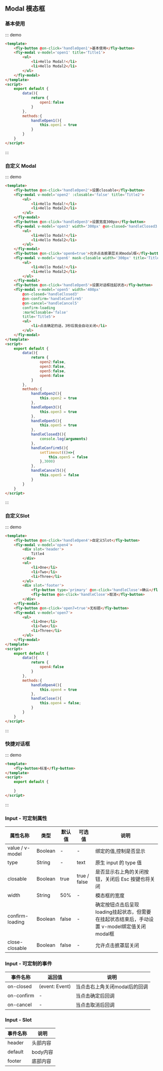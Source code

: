 <script>
    export default {
        data(){
            return {
                open1:false,
                open2:false,
                open3:false,
                open4:false,
                open5:false,
                open6:false,
                open7:false
            }
        },
        methods:{
            handleOpen1(){
                this.open1 = true
            },
            handleOpen2(){
                this.open2 = true
            },
            handleOpen3(){
                this.open3 = true
            },
            handleOpen4(){
                this.open4 = true
            },
            handleOpen5(){
                this.open5 = true
            },
            handleClose(){
                this.open4 = false
            },
            handleClosed3(){
                console.log(arguments)
            },
            handleConfirm5(){
                setTimeout(()=>{
                    this.open5 = false;
                },3000)
            },
            handleCancel5(){
                this.open5 = false
            }
        }
    }
</script>
## Modal 模态框


### 基本使用

::: demo
```html
<template>
    <fly-button @on-click='handleOpen1'>基本使用</fly-button>
    <fly-modal v-model='open1' title='Title1'>
        <ul>
            <li>Hello Modal!</li>
            <li>Hello Modal2</li>
        </ul>
    </fly-modal>
</template>
<script>
    export default {
        data(){
            return {
                open1:false
            }
        },
        methods:{
            handleOpen1(){
                this.open1 = true
            }
        }
    }
</script>
```
:::

### 自定义 Modal

::: demo
```html
<template>
    <fly-button @on-click='handleOpen2'>设置closable</fly-button>
    <fly-modal v-model='open2' :closable='false' title='Title2'>
        <ul>
            <li>Hello Modal!</li>
            <li>Hello Modal2</li>
        </ul>
    </fly-modal>
    <fly-button @on-click='handleOpen3'>设置宽度300px</fly-button>
    <fly-modal v-model='open3' width='300px' @on-closed='handleClosed3' title='Title3'>
        <ul>
            <li>Hello Modal!</li>
            <li>Hello Modal2</li>
        </ul>
    </fly-modal>
    <fly-button @on-click='open6=true'>允许点击摭罩层关闭modal框</fly-button>
    <fly-modal v-model='open6' mask-closable width='300px' title='Title6'>
        <ul>
            <li>Hello Modal!</li>
            <li>Hello Modal2</li>
        </ul>
    </fly-modal>
    <fly-button @on-click='handleOpen5'>设置对话框挂起状态</fly-button>
    <fly-modal v-model='open5' width='400px' 
        @on-closed='handleClosed3' 
        @on-confirm='handleConfirm5'
        @on-cancel='handleCancel5'
        confirm-loading 
        :markClosable='false'
        title='Title5'>
        <ul>
            <li>点击确定的话，3秒后我会自动关闭</li>
        </ul>
    </fly-modal>
</template>
<script>
    export default {
        data(){
            return {
                open2:false,
                open3:false,
                open5:false,
                open6:false
            }
        },
        methods:{
            handleOpen2(){
                this.open2 = true
            },
            handleOpen3(){
                this.open3 = true
            },
            handleOpen5(){
                this.open5 = true
            },
            handleClosed3(){
                console.log(arguments)
            },
            handleConfirm5(){
                setTimeout(()=>{
                    this.open5 = false
                },3000)
            },
            handleCancel5(){
                this.open5 = false
            }
        }
    }
</script>
```
:::

### 自定义Slot
::: demo
```html
<template>
    <fly-button @on-click='handleOpen4'>自定义Slot</fly-button>
    <fly-modal v-model='open4'>
        <div slot='header'>
            Title4
        </div>
        <ul>
            <li>One</li>
            <li>Two</li>
            <li>Three</li>
        </ul>
        <div slot='footer'>
            <fly-button type='primary' @on-click='handleClose'>确认</fly-button>
            <fly-button @on-click='handleClose'>取消</fly-button>
        </div>
    </fly-modal>
    <fly-button @on-click='open7=true'>无标题</fly-button>
    <fly-modal v-model='open7'>
        <ul>
            <li>One</li>
            <li>Two</li>
            <li>Three</li>
        </ul>
    </fly-modal>
</template>
<script>
    export default {
        data(){
            return {
                open4:false
            }
        },
        methods:{
            handleOpen4(){
                this.open4 = true
            },
            handleClose(){
                this.open4 = false;
            }
        }
    }
</script>
```
:::

### 快捷对话框
::: demo
```html
<template>
    <fly-button>标准</fly-button>
</template>
<script>
    export default {
        
    }
</script>
```
:::

### Input - 可定制属性

属性名称 | 类型 | 默认值  | 可选值  | 说明  |
---------|----------|---------|---------|--------|
value / v-model | Boolean | - | - | 绑定的值,控制是否显示 |
type | String | - | text | 原生 input 的 type 值 |
closable | Boolean | true | true / false | 是否显示右上角的关闭按钮，关闭后 Esc 按键也将关闭 |
width | String | 50% | - | 模态框的宽度 |
confirm-loading | Boolean | false | - | 确定按钮点击后呈现loading挂起状态，但需要在挂起状态结束后，手动设置 v-model绑定值关闭modal框 |
close-closable | Boolean | false | - | 允许点击摭罩层关闭 |

### Input - 可定制的事件

事件名称 | 返回值 | 说明
---------|----------|---------
on-closed | (event: Event) | 当点击右上角关闭modal后的回调 |
on-confirm | - | 当点击确定后回调 |
on-cancel | - | 当点击取消后回调 |

### Input - Slot

事件名称 | 说明
---------|----------|
header | 头部内容|
default | body内容 |
footer | 底部内容 |
